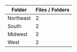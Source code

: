 | Folder    |   Files / Folders |
|-----------|-------------------|
| Northeast |                 2 |
| South     |                 2 |
| Midwest   |                 2 |
| West      |                 2 |